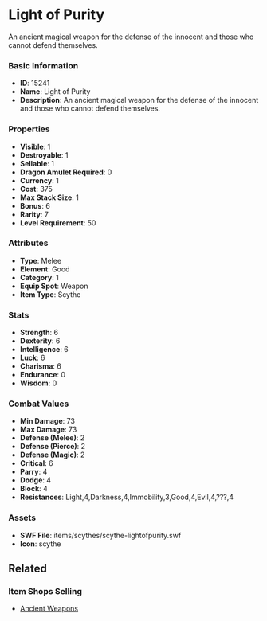 # Light of Purity

An ancient magical weapon for the defense of the innocent and those who cannot defend themselves.

### Basic Information

- **ID**: 15241
- **Name**: Light of Purity
- **Description**: An ancient magical weapon for the defense of the innocent and those who cannot defend themselves.

### Properties

- **Visible**: 1
- **Destroyable**: 1
- **Sellable**: 1
- **Dragon Amulet Required**: 0
- **Currency**: 1
- **Cost**: 375
- **Max Stack Size**: 1
- **Bonus**: 6
- **Rarity**: 7
- **Level Requirement**: 50

### Attributes

- **Type**: Melee
- **Element**: Good
- **Category**: 1
- **Equip Spot**: Weapon
- **Item Type**: Scythe

### Stats

- **Strength**: 6
- **Dexterity**: 6
- **Intelligence**: 6
- **Luck**: 6
- **Charisma**: 6
- **Endurance**: 0
- **Wisdom**: 0

### Combat Values

- **Min Damage**: 73
- **Max Damage**: 73
- **Defense (Melee)**: 2
- **Defense (Pierce)**: 2
- **Defense (Magic)**: 2
- **Critical**: 6
- **Parry**: 4
- **Dodge**: 4
- **Block**: 4
- **Resistances**: Light,4,Darkness,4,Immobility,3,Good,4,Evil,4,???,4

### Assets

- **SWF File**: items/scythes/scythe-lightofpurity.swf
- **Icon**: scythe

## Related

### Item Shops Selling

- [Ancient Weapons](../item-shops/484-ancient-weapons.md)

